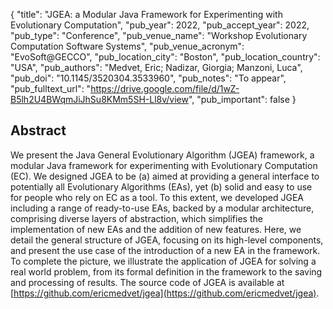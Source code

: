 {
  "title": "JGEA: a Modular Java Framework for Experimenting with Evolutionary Computation",
  "pub_year": 2022,
  "pub_accept_year": 2022,
  "pub_type": "Conference",
  "pub_venue_name": "Workshop Evolutionary Computation Software Systems",
  "pub_venue_acronym": "EvoSoft@GECCO",
  "pub_location_city": "Boston",
  "pub_location_country": "USA",
  "pub_authors": "Medvet, Eric; Nadizar, Giorgia; Manzoni, Luca",
  "pub_doi": "10.1145/3520304.3533960",
  "pub_notes": "To appear",
  "pub_fulltext_url": "https://drive.google.com/file/d/1wZ-B5lh2U4BWqmJiJhSu8KMm5SH-Ll8v/view",
  "pub_important": false
}

## Abstract
We present the Java General Evolutionary Algorithm (JGEA) framework, a modular Java framework for experimenting with Evolutionary Computation (EC). We designed JGEA to be (a) aimed at providing a general interface to potentially all Evolutionary Algorithms (EAs), yet (b) solid and easy to use for people who rely on EC as a tool. To this extent, we developed JGEA including a range of ready-to-use EAs, backed by a modular architecture, comprising diverse layers of abstraction, which simplifies the implementation of new EAs and the addition of new features. Here, we detail the general structure of JGEA, focusing on its high-level components, and present the use case of the introduction of a new EA in the framework. To complete the picture, we illustrate the application of JGEA for solving a real world problem, from its formal definition in the framework to the saving and processing of results. The source code of JGEA is available at [https://github.com/ericmedvet/jgea](https://github.com/ericmedvet/jgea).
